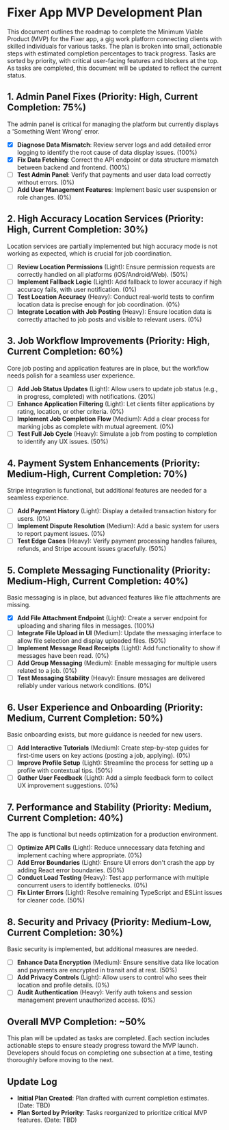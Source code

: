 # Fixer App MVP Development Plan

This document outlines the roadmap to complete the Minimum Viable Product (MVP) for the Fixer app, a gig work platform connecting clients with skilled individuals for various tasks. The plan is broken into small, actionable steps with estimated completion percentages to track progress. Tasks are sorted by priority, with critical user-facing features and blockers at the top. As tasks are completed, this document will be updated to reflect the current status.

## 1. Admin Panel Fixes (Priority: High, Current Completion: 75%)
The admin panel is critical for managing the platform but currently displays a 'Something Went Wrong' error.
- [X] **Diagnose Data Mismatch**: Review server logs and add detailed error logging to identify the root cause of data display issues. (100%)
- [X] **Fix Data Fetching**: Correct the API endpoint or data structure mismatch between backend and frontend. (100%)
- [ ] **Test Admin Panel**: Verify that payments and user data load correctly without errors. (0%)
- [ ] **Add User Management Features**: Implement basic user suspension or role changes. (0%)

## 2. High Accuracy Location Services (Priority: High, Current Completion: 30%)
Location services are partially implemented but high accuracy mode is not working as expected, which is crucial for job coordination.
- [ ] **Review Location Permissions** (Light): Ensure permission requests are correctly handled on all platforms (iOS/Android/Web). (50%)
- [ ] **Implement Fallback Logic** (Light): Add fallback to lower accuracy if high accuracy fails, with user notification. (0%)
- [ ] **Test Location Accuracy** (Heavy): Conduct real-world tests to confirm location data is precise enough for job coordination. (0%)
- [ ] **Integrate Location with Job Posting** (Heavy): Ensure location data is correctly attached to job posts and visible to relevant users. (0%)

## 3. Job Workflow Improvements (Priority: High, Current Completion: 60%)
Core job posting and application features are in place, but the workflow needs polish for a seamless user experience.
- [ ] **Add Job Status Updates** (Light): Allow users to update job status (e.g., in progress, completed) with notifications. (20%)
- [ ] **Enhance Application Filtering** (Light): Let clients filter applications by rating, location, or other criteria. (0%)
- [ ] **Implement Job Completion Flow** (Medium): Add a clear process for marking jobs as complete with mutual agreement. (0%)
- [ ] **Test Full Job Cycle** (Heavy): Simulate a job from posting to completion to identify any UX issues. (50%)

## 4. Payment System Enhancements (Priority: Medium-High, Current Completion: 70%)
Stripe integration is functional, but additional features are needed for a seamless experience.
- [ ] **Add Payment History** (Light): Display a detailed transaction history for users. (0%)
- [ ] **Implement Dispute Resolution** (Medium): Add a basic system for users to report payment issues. (0%)
- [ ] **Test Edge Cases** (Heavy): Verify payment processing handles failures, refunds, and Stripe account issues gracefully. (50%)

## 5. Complete Messaging Functionality (Priority: Medium-High, Current Completion: 40%)
Basic messaging is in place, but advanced features like file attachments are missing.
- [X] **Add File Attachment Endpoint** (Light): Create a server endpoint for uploading and sharing files in messages. (100%)
- [ ] **Integrate File Upload in UI** (Medium): Update the messaging interface to allow file selection and display uploaded files. (50%)
- [ ] **Implement Message Read Receipts** (Light): Add functionality to show if messages have been read. (0%)
- [ ] **Add Group Messaging** (Medium): Enable messaging for multiple users related to a job. (0%)
- [ ] **Test Messaging Stability** (Heavy): Ensure messages are delivered reliably under various network conditions. (0%)

## 6. User Experience and Onboarding (Priority: Medium, Current Completion: 50%)
Basic onboarding exists, but more guidance is needed for new users.
- [ ] **Add Interactive Tutorials** (Medium): Create step-by-step guides for first-time users on key actions (posting a job, applying). (0%)
- [ ] **Improve Profile Setup** (Light): Streamline the process for setting up a profile with contextual tips. (50%)
- [ ] **Gather User Feedback** (Light): Add a simple feedback form to collect UX improvement suggestions. (0%)

## 7. Performance and Stability (Priority: Medium, Current Completion: 40%)
The app is functional but needs optimization for a production environment.
- [ ] **Optimize API Calls** (Light): Reduce unnecessary data fetching and implement caching where appropriate. (0%)
- [ ] **Add Error Boundaries** (Light): Ensure UI errors don't crash the app by adding React error boundaries. (50%)
- [ ] **Conduct Load Testing** (Heavy): Test app performance with multiple concurrent users to identify bottlenecks. (0%)
- [ ] **Fix Linter Errors** (Light): Resolve remaining TypeScript and ESLint issues for cleaner code. (50%)

## 8. Security and Privacy (Priority: Medium-Low, Current Completion: 30%)
Basic security is implemented, but additional measures are needed.
- [ ] **Enhance Data Encryption** (Medium): Ensure sensitive data like location and payments are encrypted in transit and at rest. (50%)
- [ ] **Add Privacy Controls** (Light): Allow users to control who sees their location and profile details. (0%)
- [ ] **Audit Authentication** (Heavy): Verify auth tokens and session management prevent unauthorized access. (0%)

## Overall MVP Completion: ~50%

This plan will be updated as tasks are completed. Each section includes actionable steps to ensure steady progress toward the MVP launch. Developers should focus on completing one subsection at a time, testing thoroughly before moving to the next.

## Update Log
- **Initial Plan Created**: Plan drafted with current completion estimates. (Date: TBD)
- **Plan Sorted by Priority**: Tasks reorganized to prioritize critical MVP features. (Date: TBD) 